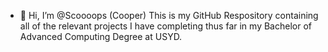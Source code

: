 - 👋 Hi, I’m @Scoooops (Cooper)
This is my GitHub Respository containing all of the relevant projects I have completing thus far in my Bachelor of Advanced Computing Degree at USYD.
